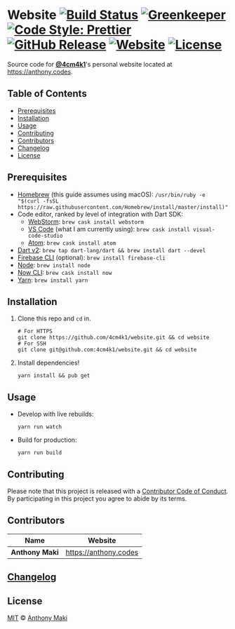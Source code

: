 # Website [![Build Status](https://img.shields.io/travis/4cm4k1/website/master.svg?style=flat-square)](https://travis-ci.org/4cm4k1/website) [![Greenkeeper](https://img.shields.io/badge/greenkeeper-enabled-brightgreen.svg?style=flat-square)](https://greenkeeper.io/) [![Code Style: Prettier](https://img.shields.io/badge/code_style-prettier-ff69b4.svg?style=flat-square)](https://github.com/prettier/prettier) [![GitHub Release](https://img.shields.io/github/release/4cm4k1/website.svg?style=flat-square)](https://github.com/4cm4k1/website/releases) [![Website](https://img.shields.io/website-up-down-green-red/https/anthony.codes.svg?label=website&style=flat-square)](https://anthony.codes) [![License](https://img.shields.io/github/license/4cm4k1/website.svg?style=flat-square)](license)

Source code for [**@4cm4k1**](https://github.com/4cm4k1)'s personal website located at <https://anthony.codes>.

## Table of Contents

* [Prerequisites](#prerequisites)
* [Installation](#installation)
* [Usage](#usage)
* [Contributing](#contributing)
* [Contributors](#contributors)
* [Changelog](#changelog)
* [License](#license)

## Prerequisites

* [Homebrew](https://github.com/Homebrew/install) (this guide assumes using macOS): `/usr/bin/ruby -e "$(curl -fsSL https://raw.githubusercontent.com/Homebrew/install/master/install)"`
* Code editor, ranked by level of integration with Dart SDK:
  * [WebStorm](https://www.jetbrains.com/webstorm/): `brew cask install webstorm`
  * [VS Code](https://github.com/Microsoft/vscode) (what I am currently using): `brew cask install visual-code-studio`
  * [Atom](https://github.com/atom/atom): `brew cask install atom`
* [Dart v2](https://github.com/dart-lang/sdk): `brew tap dart-lang/dart && brew install dart --devel`
* [Firebase CLI](https://github.com/firebase/firebase-tools) (optional): `brew install firebase-cli`
* [Node](https://github.com/nodejs/node): `brew install node`
* [Now CLI](https://github.com/zeit/now-cli): `brew cask install now`
* [Yarn](https://github.com/yarnpkg/yarn): `brew install yarn`

## Installation

1. Clone this repo and `cd` in.

   ```shell
   # For HTTPS
   git clone https://github.com/4cm4k1/website.git && cd website
   # For SSH
   git clone git@github.com:4cm4k1/website.git && cd website
   ```

2. Install dependencies!

   ```shell
   yarn install && pub get
   ```

## Usage

* Develop with live rebuilds:

  ```shell
  yarn run watch
  ```

* Build for production:

  ```shell
  yarn run build
  ```

## Contributing

Please note that this project is released with a [Contributor Code of Conduct](conduct.md). By participating in this project you agree to abide by its terms.

## Contributors

| Name             | Website                 |
| ---------------- | ----------------------- |
| **Anthony Maki** | <https://anthony.codes> |

## [Changelog](changelog.md)

## License

[MIT](license) © [Anthony Maki](https://anthony.codes)
